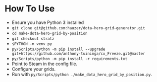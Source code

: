 # How To Use

* Ensure you have Python 3 installed
* `git clone git@github.com:hauzer/dota-hero-grid-generator.git`
* `cd make-dota-hero-grid-by-position`
* `git checkout stratz`
* `$PYTHON -m venv py`
* `py/Scripts/python -m pip install --upgrade git+https://github.com/anthony-tuininga/cx_Freeze.git@master`
* `py/Scripts/python -m pip install -r requirements.txt`
* Point to Steam in the config file.
* Configure your grids.
* Run with `py/Scripts/python ./make_dota_hero_grid_by_position.py`.
